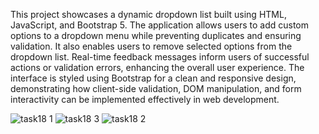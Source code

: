 This project showcases a dynamic dropdown list built using HTML, JavaScript, and
Bootstrap 5. The application allows users to add custom options to a dropdown
menu while preventing duplicates and ensuring validation. It also enables users to
remove selected options from the dropdown list. Real-time feedback messages
inform users of successful actions or validation errors, enhancing the overall user
experience. The interface is styled using Bootstrap for a clean and responsive
design, demonstrating how client-side validation, DOM manipulation, and form
interactivity can be implemented effectively in web development.

![task18 1](https://github.com/user-attachments/assets/32805f86-087b-4458-a5c3-712b23cb50af)
![task18 3](https://github.com/user-attachments/assets/a4a7cf91-a32b-408e-9d07-5930fef357db)
![task18 2](https://github.com/user-attachments/assets/dadf8af4-433a-42ba-ae4a-b97d9d8d4847)
